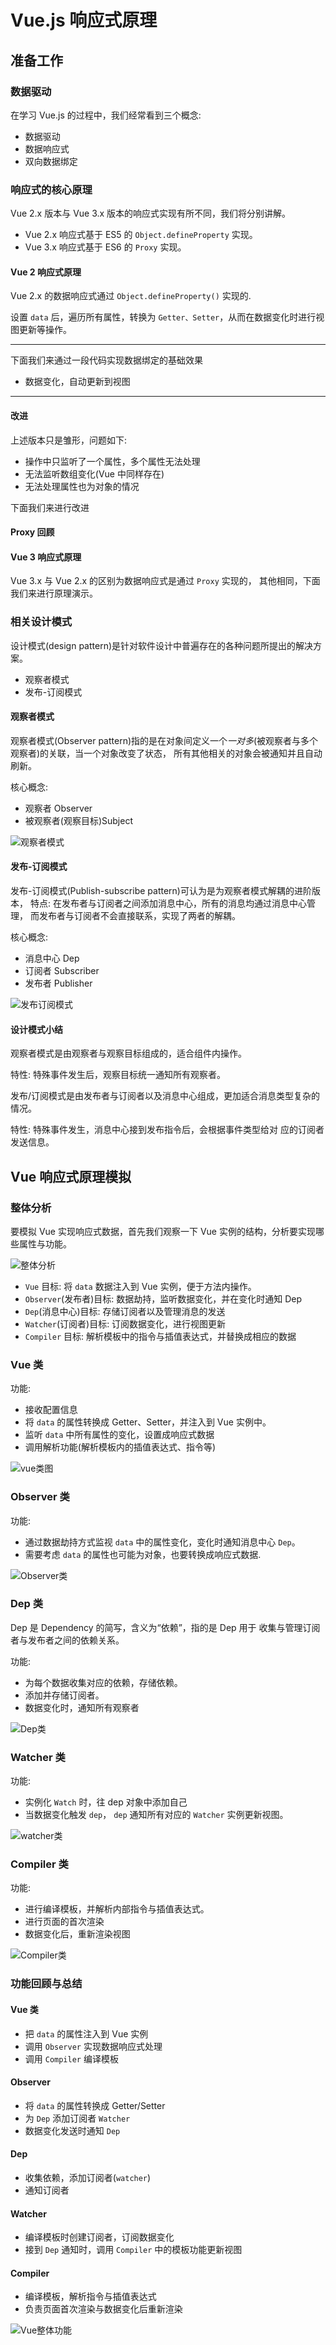 # Vue.js 响应式原理

## 准备工作

### 数据驱动

在学习 Vue.js 的过程中，我们经常看到三个概念:

- 数据驱动
- 数据响应式
- 双向数据绑定

### 响应式的核心原理

Vue 2.x 版本与 Vue 3.x 版本的响应式实现有所不同，我们将分别讲解。

- Vue 2.x 响应式基于 ES5 的 `Object.defineProperty` 实现。
- Vue 3.x 响应式基于 ES6 的 `Proxy` 实现。

#### Vue 2 响应式原理

Vue 2.x 的数据响应式通过 `Object.defineProperty()` 实现的.

设置 `data` 后，遍历所有属性，转换为 `Getter、Setter`，从而在数据变化时进行视图更新等操作。

---

下面我们来通过一段代码实现数据绑定的基础效果

- 数据变化，自动更新到视图

---

#### 改进

上述版本只是雏形，问题如下:

- 操作中只监听了一个属性，多个属性无法处理
- 无法监听数组变化(Vue 中同样存在)
- 无法处理属性也为对象的情况

下面我们来进行改进

#### Proxy 回顾


#### Vue 3 响应式原理

Vue 3.x 与 Vue 2.x 的区别为数据响应式是通过 `Proxy` 实现的， 其他相同，下面我们来进行原理演示。



### 相关设计模式

设计模式(design pattern)是针对软件设计中普遍存在的各种问题所提出的解决方案。

- 观察者模式
- 发布-订阅模式

#### 观察者模式

观察者模式(Observer pattern)指的是在对象间定义一个*一对多*(被观察者与多个观察者)的关联，当一个对象改变了状态， 所有其他相关的对象会被通知并且自动刷新。

核心概念:

- 观察者 Observer
- 被观察者(观察目标)Subject

![观察者模式](./assets/README-1668333187130.png)

#### 发布-订阅模式

发布-订阅模式(Publish-subscribe pattern)可认为是为观察者模式解耦的进阶版本，
特点: 在发布者与订阅者之间添加消息中心，所有的消息均通过消息中心管理， 而发布者与订阅者不会直接联系，实现了两者的解耦。

核心概念:

- 消息中心 Dep
- 订阅者 Subscriber
- 发布者 Publisher

![发布订阅模式](./assets/README-1668333360788.png)

#### 设计模式小结

观察者模式是由观察者与观察目标组成的，适合组件内操作。

特性: 特殊事件发生后，观察目标统一通知所有观察者。

发布/订阅模式是由发布者与订阅者以及消息中心组成，更加适合消息类型复杂的情况。

特性: 特殊事件发生，消息中心接到发布指令后，会根据事件类型给对 应的订阅者发送信息。

## Vue 响应式原理模拟

### 整体分析

要模拟 Vue 实现响应式数据，首先我们观察一下 Vue 实例的结构，分析要实现哪些属性与功能。

![整体分析](./assets/README-1668333521388.png)

- `Vue` 目标: 将 `data` 数据注入到 Vue 实例，便于方法内操作。
- `Observer`(发布者)目标: 数据劫持，监听数据变化，并在变化时通知 Dep
- `Dep`(消息中心)目标: 存储订阅者以及管理消息的发送
- `Watcher`(订阅者)目标: 订阅数据变化，进行视图更新
- `Compiler` 目标: 解析模板中的指令与插值表达式，并替换成相应的数据

### Vue 类

功能:

- 接收配置信息
- 将 `data` 的属性转换成 Getter、Setter，并注入到 Vue 实例中。
- 监听 `data` 中所有属性的变化，设置成响应式数据
- 调用解析功能(解析模板内的插值表达式、指令等)

![vue类图](./assets/README-1668335242790.png)


### Observer 类

功能:

- 通过数据劫持方式监视 `data` 中的属性变化，变化时通知消息中心 `Dep`。
- 需要考虑 `data` 的属性也可能为对象，也要转换成响应式数据.

![Observer类](./assets/README-1668335834376.png)


### Dep 类

Dep 是 Dependency 的简写，含义为“依赖”，指的是 Dep 用于 收集与管理订阅者与发布者之间的依赖关系。

功能:

- 为每个数据收集对应的依赖，存储依赖。
- 添加并存储订阅者。
- 数据变化时，通知所有观察者

![Dep类](./assets/README-1668335934627.png)

### Watcher 类

功能:

- 实例化 `Watch` 时，往 dep 对象中添加自己
- 当数据变化触发 `dep`， `dep` 通知所有对应的 `Watcher` 实例更新视图。

![watcher类](./assets/README-1668336005572.png)


### Compiler 类

功能:

- 进行编译模板，并解析内部指令与插值表达式。
- 进行页面的首次渲染
- 数据变化后，重新渲染视图

![Compiler类](./assets/README-1668336070864.png)

### 功能回顾与总结

####  Vue 类

- 把 `data` 的属性注入到 Vue 实例
- 调用 `Observer` 实现数据响应式处理
- 调用 `Compiler` 编译模板

#### Observer

- 将 `data` 的属性转换成 Getter/Setter
- 为 `Dep` 添加订阅者 `Watcher`
- 数据变化发送时通知 `Dep`

#### Dep

- 收集依赖，添加订阅者(`watcher`)
- 通知订阅者

#### Watcher

- 编译模板时创建订阅者，订阅数据变化
- 接到 `Dep` 通知时，调用 `Compiler` 中的模板功能更新视图

#### Compiler

- 编译模板，解析指令与插值表达式
- 负责页面首次渲染与数据变化后重新渲染

![Vue整体功能](./assets/README-1668336148661.png)

